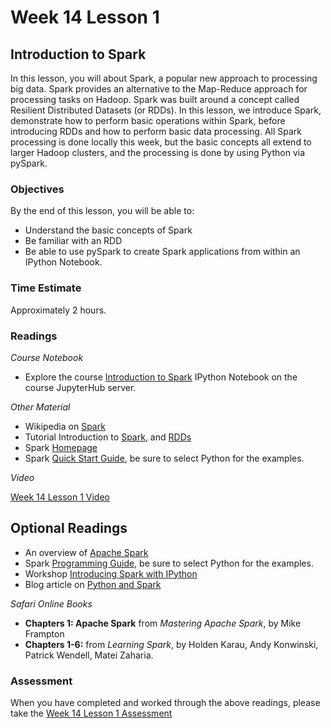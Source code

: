 # Week 14 Lesson 1 #

## Introduction to Spark ##

In this lesson, you will about Spark, a popular new approach to processing big data. Spark provides an alternative to the Map-Reduce approach for processing tasks on Hadoop. Spark was built around a concept called Resilient Distributed Datasets (or RDDs). In this lesson, we introduce Spark, demonstrate how to perform basic operations within Spark, before introducing RDDs and how to perform basic data processing. All Spark processing is done locally this week, but the basic concepts all extend to larger Hadoop clusters, and the processing is done by using Python via pySpark.

### Objectives ###

By the end of this lesson, you will be able to:

- Understand the basic concepts of Spark
- Be familiar with an RDD
- Be able to use pySpark to create Spark applications from within an IPython Notebook.

### Time Estimate ###

Approximately 2 hours.

### Readings ####

_Course Notebook_

- Explore the course [Introduction to Spark][l1nb] IPython Notebook on the course JupyterHub server.

_Other Material_

- Wikipedia on [Spark][ws]
- Tutorial Introduction to [Spark][tis], and [RDDs][tirdd]
- Spark [Homepage][sh]
- Spark [Quick Start Guide][qsg], be sure to select Python for the examples.

_Video_

[Week 14 Lesson 1 Video][lv]

## Optional Readings ##

- An overview of [Apache Spark][oas]
- Spark [Programming Guide][spg], be sure to select Python for the examples.
- Workshop [Introducing Spark with IPython][iws]
- Blog article on [Python and Spark][bps]

_Safari Online Books_

- **Chapters 1: Apache Spark** from _Mastering Apache Spark_, by Mike Frampton
- **Chapters 1-6:** from _Learning Spark_, by Holden Karau, Andy Konwinski, Patrick Wendell, Matei Zaharia.

### Assessment ###

When you have completed and worked through the above readings, please take the [Week 14 Lesson 1 Assessment][la]

[l1nb]: ../notebooks/intro2spark.ipynb
[la]: https://learn.illinois.edu/mod/quiz/
[lv]: https://mediaspace.illinois.edu

[ws]: https://en.wikipedia.org/wiki/Apache_Spark

[tis]: http://www.tutorialspoint.com/spark_sql/spark_introduction.htm
[tirdd]: http://www.tutorialspoint.com/spark_sql/spark_rdd.htm


[sh]: http://spark.apache.org
[qsg]: https://spark.apache.org/docs/latest/quick-start.html
[spg]: https://spark.apache.org/docs/latest/programming-guide.html

[oas]: http://www.infoq.com/articles/apache-spark-introduction
[iws]: https://districtdatalabs.silvrback.com/getting-started-with-spark-in-python
[bps]: http://www.mccarroll.net/blog/pyspark2/index.html

